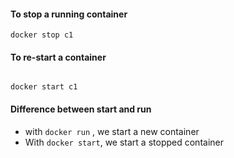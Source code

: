 
#### To stop a running container
```
docker stop c1
```


#### To re-start a container
```shell

docker start c1
```


#### Difference between start and run
- with `docker run` , we start a new container
- With `docker start`, we start a stopped container